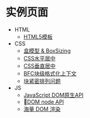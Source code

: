 # 实例页面

- HTML
    + [HTML5模板](http://blade254353074.github.io/FED-Learn-Path/html-template.html)
- CSS
    + [盒模型 & BoxSizing](http://blade254353074.github.io/FED-Learn-Path/css-box-model-and-box-sizing.html)
    + [CSS水平居中](http://blade254353074.github.io/FED-Learn-Path/css-horizontal-center.html)
    + [CSS垂直居中](http://blade254353074.github.io/FED-Learn-Path/css-vertical-center.html)
    + [BFC块级格式化上下文](http://blade254353074.github.io/FED-Learn-Path/block-fomatting-context(BFC).html)
    + [块紧密排列问题](http://blade254353074.github.io/FED-Learn-Path/make-block-closely.html)
- JS
    + [JavaScript DOM原生API](http://blade254353074.github.io/FED-Learn-Path/js-native-js-dom-api.html)
    + [DOM node API](http://blade254353074.github.io/FED-Learn-Path/js-native-dom-node-api.html)
    + [海量 DOM 渲染](http://blade254353074.github.io/FED-Learn-Path/huge-dom-attribute-update.html)
